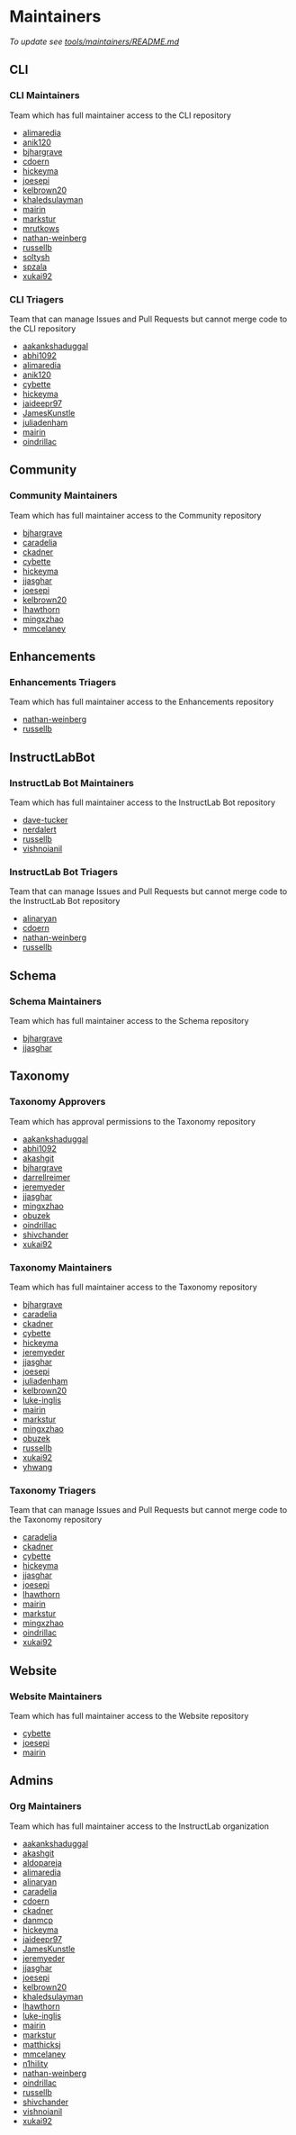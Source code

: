 # Maintainers

*To update see [tools/maintainers/README.md](tools/maintainers/README.md)*

## CLI

### CLI Maintainers

Team which has full maintainer access to the CLI repository

- [alimaredia](https://github.com/alimaredia)
- [anik120](https://github.com/anik120)
- [bjhargrave](https://github.com/bjhargrave)
- [cdoern](https://github.com/cdoern)
- [hickeyma](https://github.com/hickeyma)
- [joesepi](https://github.com/joesepi)
- [kelbrown20](https://github.com/kelbrown20)
- [khaledsulayman](https://github.com/khaledsulayman)
- [mairin](https://github.com/mairin)
- [markstur](https://github.com/markstur)
- [mrutkows](https://github.com/mrutkows)
- [nathan-weinberg](https://github.com/nathan-weinberg)
- [russellb](https://github.com/russellb)
- [soltysh](https://github.com/soltysh)
- [spzala](https://github.com/spzala)
- [xukai92](https://github.com/xukai92)


### CLI Triagers

Team that can manage Issues and Pull Requests but cannot merge code to the CLI repository

- [aakankshaduggal](https://github.com/aakankshaduggal)
- [abhi1092](https://github.com/abhi1092)
- [alimaredia](https://github.com/alimaredia)
- [anik120](https://github.com/anik120)
- [cybette](https://github.com/cybette)
- [hickeyma](https://github.com/hickeyma)
- [jaideepr97](https://github.com/jaideepr97)
- [JamesKunstle](https://github.com/JamesKunstle)
- [juliadenham](https://github.com/juliadenham)
- [mairin](https://github.com/mairin)
- [oindrillac](https://github.com/oindrillac)


## Community

### Community Maintainers

Team which has full maintainer access to the Community repository

- [bjhargrave](https://github.com/bjhargrave)
- [caradelia](https://github.com/caradelia)
- [ckadner](https://github.com/ckadner)
- [cybette](https://github.com/cybette)
- [hickeyma](https://github.com/hickeyma)
- [jjasghar](https://github.com/jjasghar)
- [joesepi](https://github.com/joesepi)
- [kelbrown20](https://github.com/kelbrown20)
- [lhawthorn](https://github.com/lhawthorn)
- [mingxzhao](https://github.com/mingxzhao)
- [mmcelaney](https://github.com/mmcelaney)


## Enhancements

### Enhancements Triagers

Team which has full maintainer access to the Enhancements repository

- [nathan-weinberg](https://github.com/nathan-weinberg)
- [russellb](https://github.com/russellb)


## InstructLabBot

### InstructLab Bot Maintainers

Team which has full maintainer access to the InstructLab Bot repository

- [dave-tucker](https://github.com/dave-tucker)
- [nerdalert](https://github.com/nerdalert)
- [russellb](https://github.com/russellb)
- [vishnoianil](https://github.com/vishnoianil)


### InstructLab Bot Triagers

Team that can manage Issues and Pull Requests but cannot merge code to the InstructLab Bot repository

- [alinaryan](https://github.com/alinaryan)
- [cdoern](https://github.com/cdoern)
- [nathan-weinberg](https://github.com/nathan-weinberg)
- [russellb](https://github.com/russellb)


## Schema

### Schema Maintainers

Team which has full maintainer access to the Schema repository

- [bjhargrave](https://github.com/bjhargrave)
- [jjasghar](https://github.com/jjasghar)


## Taxonomy

### Taxonomy Approvers

Team which has approval permissions to the Taxonomy repository

- [aakankshaduggal](https://github.com/aakankshaduggal)
- [abhi1092](https://github.com/abhi1092)
- [akashgit](https://github.com/akashgit)
- [bjhargrave](https://github.com/bjhargrave)
- [darrellreimer](https://github.com/darrellreimer)
- [jeremyeder](https://github.com/jeremyeder)
- [jjasghar](https://github.com/jjasghar)
- [mingxzhao](https://github.com/mingxzhao)
- [obuzek](https://github.com/obuzek)
- [oindrillac](https://github.com/oindrillac)
- [shivchander](https://github.com/shivchander)
- [xukai92](https://github.com/xukai92)


### Taxonomy Maintainers

Team which has full maintainer access to the Taxonomy repository

- [bjhargrave](https://github.com/bjhargrave)
- [caradelia](https://github.com/caradelia)
- [ckadner](https://github.com/ckadner)
- [cybette](https://github.com/cybette)
- [hickeyma](https://github.com/hickeyma)
- [jeremyeder](https://github.com/jeremyeder)
- [jjasghar](https://github.com/jjasghar)
- [joesepi](https://github.com/joesepi)
- [juliadenham](https://github.com/juliadenham)
- [kelbrown20](https://github.com/kelbrown20)
- [luke-inglis](https://github.com/luke-inglis)
- [mairin](https://github.com/mairin)
- [markstur](https://github.com/markstur)
- [mingxzhao](https://github.com/mingxzhao)
- [obuzek](https://github.com/obuzek)
- [russellb](https://github.com/russellb)
- [xukai92](https://github.com/xukai92)
- [yhwang](https://github.com/yhwang)


### Taxonomy Triagers

Team that can manage Issues and Pull Requests but cannot merge code to the Taxonomy repository

- [caradelia](https://github.com/caradelia)
- [ckadner](https://github.com/ckadner)
- [cybette](https://github.com/cybette)
- [hickeyma](https://github.com/hickeyma)
- [jjasghar](https://github.com/jjasghar)
- [joesepi](https://github.com/joesepi)
- [lhawthorn](https://github.com/lhawthorn)
- [mairin](https://github.com/mairin)
- [markstur](https://github.com/markstur)
- [mingxzhao](https://github.com/mingxzhao)
- [oindrillac](https://github.com/oindrillac)
- [xukai92](https://github.com/xukai92)


## Website

### Website Maintainers

Team which has full maintainer access to the Website repository

- [cybette](https://github.com/cybette)
- [joesepi](https://github.com/joesepi)
- [mairin](https://github.com/mairin)


## Admins

### Org Maintainers

Team which has full maintainer access to the InstructLab organization

- [aakankshaduggal](https://github.com/aakankshaduggal)
- [akashgit](https://github.com/akashgit)
- [aldopareja](https://github.com/aldopareja)
- [alimaredia](https://github.com/alimaredia)
- [alinaryan](https://github.com/alinaryan)
- [caradelia](https://github.com/caradelia)
- [cdoern](https://github.com/cdoern)
- [ckadner](https://github.com/ckadner)
- [danmcp](https://github.com/danmcp)
- [hickeyma](https://github.com/hickeyma)
- [jaideepr97](https://github.com/jaideepr97)
- [JamesKunstle](https://github.com/JamesKunstle)
- [jeremyeder](https://github.com/jeremyeder)
- [jjasghar](https://github.com/jjasghar)
- [joesepi](https://github.com/joesepi)
- [kelbrown20](https://github.com/kelbrown20)
- [khaledsulayman](https://github.com/khaledsulayman)
- [lhawthorn](https://github.com/lhawthorn)
- [luke-inglis](https://github.com/luke-inglis)
- [mairin](https://github.com/mairin)
- [markstur](https://github.com/markstur)
- [matthicksj](https://github.com/matthicksj)
- [mmcelaney](https://github.com/mmcelaney)
- [n1hility](https://github.com/n1hility)
- [nathan-weinberg](https://github.com/nathan-weinberg)
- [oindrillac](https://github.com/oindrillac)
- [russellb](https://github.com/russellb)
- [shivchander](https://github.com/shivchander)
- [vishnoianil](https://github.com/vishnoianil)
- [xukai92](https://github.com/xukai92)



